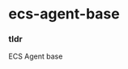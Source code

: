 ecs-agent-base
================================================================================

### tldr

ECS Agent base
